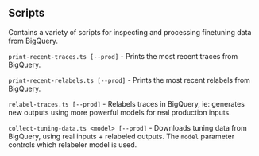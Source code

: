 ## Scripts

Contains a variety of scripts for inspecting and processing finetuning data from BigQuery.

`print-recent-traces.ts [--prod]` - Prints the most recent traces from BigQuery.

`print-recent-relabels.ts [--prod]` - Prints the most recent relabels from BigQuery.

`relabel-traces.ts [--prod]` - Relabels traces in BigQuery, ie: generates new outputs using more powerful models for real production inputs.

`collect-tuning-data.ts <model> [--prod]` - Downloads tuning data from BigQuery, using real inputs + relabeled outputs. The `model` parameter controls which relabeler model is used. 

